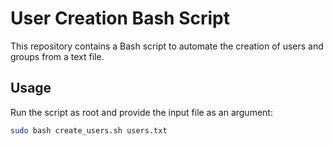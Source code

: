 # User Creation Bash Script

This repository contains a Bash script to automate the creation of users and groups from a text file.

## Usage

Run the script as root and provide the input file as an argument:

```bash
sudo bash create_users.sh users.txt
